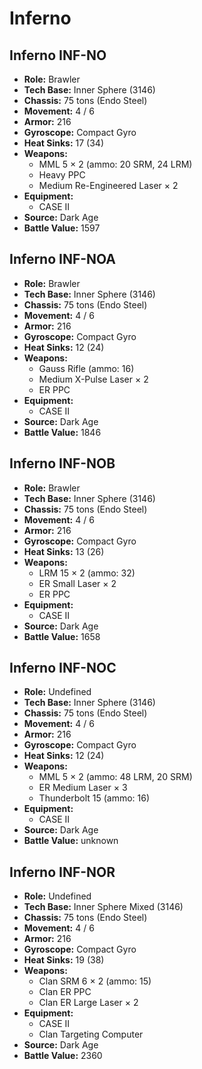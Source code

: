 # Inferno
## Inferno INF-NO
- **Role:** Brawler
- **Tech Base:** Inner Sphere (3146)
- **Chassis:** 75 tons (Endo Steel)
- **Movement:** 4 / 6
- **Armor:** 216
- **Gyroscope:** Compact Gyro
- **Heat Sinks:** 17 (34)
- **Weapons:**
  - MML 5 × 2 (ammo: 20 SRM, 24 LRM)
  - Heavy PPC
  - Medium Re-Engineered Laser × 2
- **Equipment:**
  - CASE II
- **Source:** Dark Age
- **Battle Value:** 1597

## Inferno INF-NOA
- **Role:** Brawler
- **Tech Base:** Inner Sphere (3146)
- **Chassis:** 75 tons (Endo Steel)
- **Movement:** 4 / 6
- **Armor:** 216
- **Gyroscope:** Compact Gyro
- **Heat Sinks:** 12 (24)
- **Weapons:**
  - Gauss Rifle (ammo: 16)
  - Medium X-Pulse Laser × 2
  - ER PPC
- **Equipment:**
  - CASE II
- **Source:** Dark Age
- **Battle Value:** 1846

## Inferno INF-NOB
- **Role:** Brawler
- **Tech Base:** Inner Sphere (3146)
- **Chassis:** 75 tons (Endo Steel)
- **Movement:** 4 / 6
- **Armor:** 216
- **Gyroscope:** Compact Gyro
- **Heat Sinks:** 13 (26)
- **Weapons:**
  - LRM 15 × 2 (ammo: 32)
  - ER Small Laser × 2
  - ER PPC
- **Equipment:**
  - CASE II
- **Source:** Dark Age
- **Battle Value:** 1658

## Inferno INF-NOC
- **Role:** Undefined
- **Tech Base:** Inner Sphere (3146)
- **Chassis:** 75 tons (Endo Steel)
- **Movement:** 4 / 6
- **Armor:** 216
- **Gyroscope:** Compact Gyro
- **Heat Sinks:** 12 (24)
- **Weapons:**
  - MML 5 × 2 (ammo: 48 LRM, 20 SRM)
  - ER Medium Laser × 3
  - Thunderbolt 15 (ammo: 16)
- **Equipment:**
  - CASE II
- **Source:** Dark Age
- **Battle Value:** unknown

## Inferno INF-NOR
- **Role:** Undefined
- **Tech Base:** Inner Sphere Mixed (3146)
- **Chassis:** 75 tons (Endo Steel)
- **Movement:** 4 / 6
- **Armor:** 216
- **Gyroscope:** Compact Gyro
- **Heat Sinks:** 19 (38)
- **Weapons:**
  - Clan SRM 6 × 2 (ammo: 15)
  - Clan ER PPC
  - Clan ER Large Laser × 2
- **Equipment:**
  - CASE II
  - Clan Targeting Computer
- **Source:** Dark Age
- **Battle Value:** 2360

